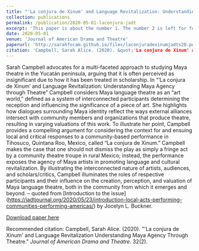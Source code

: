 ```yaml
---
title: "'La conjura de Xinum' and Language Revitalization: Understanding Maya Agency through Theatre"
collection: publications
permalink: /publication/2020-05-01-laconjura-jadt
excerpt: 'This paper is about the number 1. The number 2 is left for future work.'
date: 2020-05-01
venue: 'Journal of American Drama and Theatre'
paperurl: 'http://sarahfocam.github.io/files/laconjuradexinumjadts20.pdf'
citation: 'Campbell, Sarah Alice. (2020). &quot;'La conjura de Xinum' and Language Revitalization Understanding Maya Agency Through Theatre.&quot; <i>Journal of American Drama and Theatre</i>. 32(2).'
---
```

Sarah Campbell advocates for a multi-faceted approach to studying Maya theatre in the Yucatán peninsula, arguing that it is often perceived as insignificant due to how it has been treated in scholarship. In “’La conjura de Xinum’ and Language Revitalization: Understanding Maya Agency through Theatre” Campbell considers Maya language theatre as an “art world,” defined as a system of interconnected participants determining the reception and influencing the significance of a piece of art. She highlights how dialogues surrounding Maya identity reflect the ways external alliances intersect with community members and organizations that produce theatre, resulting in varying valuations of this work. To illustrate her point, Campbell provides a compelling argument for considering the context for and ensuing local and critical responses to a community-based performance in Tihosuco, Quintana Roo, Mexico, called “La conjura de Xinum.” Campbell makes the case that one should not dismiss the play as simply a fringe act by a community theatre troupe in rural Mexico; instead, the performance exposes the agency of Maya artists in promoting language and cultural revitalization. By illustrating the interconnected nature of artists, audiences, and scholars/critics, Campbell illuminates the roles of respective participants and their influence on the creation, perception, and valuation of Maya language theatre, both in the community from which it emerges and beyond. – quoted from [Introduction to the issue] (https://jadtjournal.org/2020/05/23/introduction-local-acts-performing-communities-performing-americas/) by Jocelyn L. Buckner.

[Download paper here](http://sarahfocam.github.io/files/laconjuradexinumjadts20.pdf)

Recommended citation: Campbell, Sarah Alice. (2020). "'La conjura de Xinum' and Language Revitalization Understanding Maya Agency Through Theatre." <i>Journal of American Drama and Theatre</i>. 32(2).